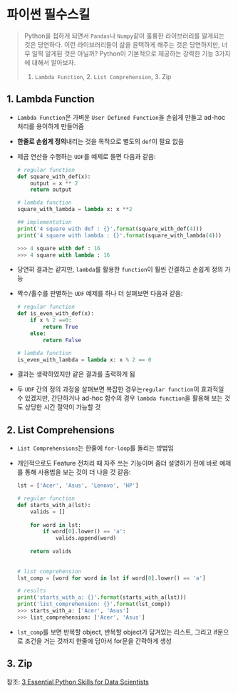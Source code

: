 # 파이썬 필수스킬

> Python을 접하게 되면서 `Pandas`나 `Numpy`같이 훌륭한 라이브러리를 알게되는 것은 당연하다. 이런 라이브러리들이 삶을 윤택하게 해주는 것은 당연하지만, 너무 일찍 알게된 것은 아닐까? Python이 기본적으로 제공하는 강력한 기능 3가지에 대해서 알아보자.
>
> 1. `Lambda Function`, 2. `List Comprehension`, 3. Zip

## 1. Lambda Function

- `Lambda Function`은 가벼운 `User Defined Function`을 손쉽게 만들고 ad-hoc 처리를 용이하게 만들어줌

- **한줄로 손쉽게 정의**내리는 것을 목적으로 별도의 `def`이 필요 없음

- 제곱 연산을 수행하는 `UDF`를 예제로 들면 다음과 같음:

  ```python
  # regular function
  def square_with_def(x):
      output = x ** 2
      return output
  
  # lambda function
  square_with_lambda = lambda x: x **2
  
  ## implementation
  print('4 square with def : {}'.format(square_with_def(4)))
  print('4 square with lambda : {}'.format(square_with_lambda(4)))
  
  >>> 4 square with def : 16
  >>> 4 square with lambda : 16
  ```

- 당연히 결과는 같지만, `lambda`를 활용한 `function`이 훨씬 간결하고 손쉽게 정의 가능

- 짝수/홀수를 판별하는 `UDF` 예제를 하나 더 살펴보면 다음과 같음:

  ```python
  # regular function
  def is_even_with_def(x):
      if x % 2 ==0:
          return True
      else:
          return False
  
  # lambda function
  is_even_with_lambda = lambda x: x % 2 == 0
  ```

- 결과는 생략하였지만  같은 결과를 출력하게 됨

- 두 `UDF` 간의 정의 과정을 살펴보면 복잡한 경우는`regular function`이 효과적일 수 있겠지만, 간단하거나 ad-hoc 함수의 경우 `lambda function`을 활용해 보는 것도 상당한 시간 절약이 가능할 것

## 2. List Comprehensions

- `List Comprehensions`는 한줄에 `for-loop`를 돌리는 방법임

- 개인적으로도 Feature 전처리 때 자주 쓰는 기능이며 좀더 설명하기 전에 바로 예제를 통해 사용법을 보는 것이 더 나을 것 같음:

  ```python
  lst = ['Acer', 'Asus', 'Lenovo', 'HP']
  
  # regular function
  def starts_with_a(lst):
      valids = []
   
      for word in lst:
          if word[0].lower() == 'a':
              valids.append(word)
   
      return valids
   
   
  # list comprehension
  lst_comp = [word for word in lst if word[0].lower() == 'a']
  
  # results
  print('starts_with_a: {}'.format(starts_with_a(lst)))
  print('list_comprehension: {}'.format(lst_comp))
  >>> starts_with_a: ['Acer', 'Asus']
  >>> list_comprehension: ['Acer', 'Asus']
  ```

- `lst_comp`를 보면 반복할 object, 반복할 object가 담겨있는 리스트, 그리고 if문으로 조건을 거는 것까지 한줄에 담아서 for문을 간략하게 생성

## 3. Zip





참조: [3 Essential Python Skills for Data Scientists](https://towardsdatascience.com/3-essential-python-skills-for-data-scientists-b642a1397ae3)


